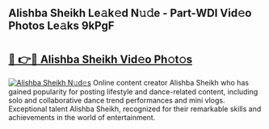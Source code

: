 ## Alishba Sheikh Le𝚊k𝚎d N𝚞𝚍e - Part-WDI Vid𝚎o Photos Le𝚊ks 9kPgF

# <h2><a href="http://fbes42w.evod.top/?m=Alishba+Sheikh">🔗 👉🔴 Alishba Sheikh Vid𝚎o Ph𝚘t𝚘s</a></h2>

[![Alishba Sheikh N𝚞d𝚎s](https://i.imgur.com/8V9OHl7.gif)](http://fbes42w.evod.top/?m=Alishba+Sheikh)
Online content creator Alishba Sheikh who has gained popularity for posting lifestyle and dance-related content, including solo and collaborative dance trend performances and mini vlogs. Exceptional talent Alishba Sheikh, recognized for their remarkable skills and achievements in the world of entertainment. 

